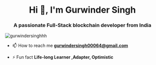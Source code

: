 <h1 align="center">Hi 👋, I'm Gurwinder Singh</h1>
<h3 align="center">A passionate Full-Stack blockchain developer from India</h3>


<p align="left"> <img src="https://komarev.com/ghpvc/?username=gurwindersinghhh&label=Profile%20views&color=0e75b6&style=flat" alt="gurwindersinghhh" /> </p>

- 📫 How to reach me **gurwindersingh00064@gmail.com**

- ⚡ Fun fact **Life-long Learner ,Adapter, Optimistic**

